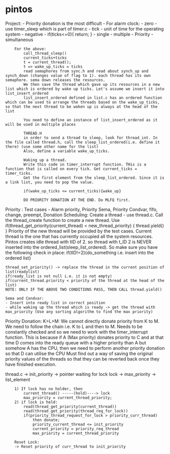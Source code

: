 # pintos
Project:
    -   Priority donation is the most difficult
    -   For alarm clock:
        -   zero - use timer_sleep which is part of timer.c
                 - tick - unit of time for the operating system
        -   negative - 
                 if(ticks<=0){
                     return;
                 }
        -   single
        -   multiple
        -   Priority
        -   simultaneous

        For the above:
            call_thread_sleep()
            current_ticks+ticks
            t = current_thread();
            t => wake_up_ticks = ticks
            read semaphores from sync.h and read about synch_up and synch_down (changes value of flag to 1). each thread has its own semaphore. sema down releases the resources.
            We then save the thread which gave up its resources in a new list which is ordered by wake up ticks. Let's assume we insert it into list_insert_ordered
            list_insert_ordered defined in list.c has an ordered function which can be used to arrange the threads based on the wake_up_ticks, so that the next thread to be woken up is always at the head of the list

            You need to define an instance of list_insert_ordered as it will be used in multiple places

            THREAD.H
            in order to send a thread to sleep, look for thread_int. In the file called thread.h, call the sleep_list_ordered(i.e. define it there) (use some other name for the list)
            Also, define a variable wake_up_ticks.

            Waking up a thread. 
            Write this code in timer_interrupt function. THis is a function that is called on every tick. Get current_ticks = timer_ticks.
            Get the first element from the sleep_list_ordered. Since it is a link list, you need to pop the value.

            if(wake_up_ticks <= current_ticks){wake_up}

            DO PRIORITY DONATION AT THE END. Do MLFQ first.

Priority : Test cases - Alarm priority, Priority Sema, Priority Condvar, fifo, change, preempt, Donation
    Scheduling: Create a thread - use thread.c. Call the thread_create function to create a new thread.
    Use if(thread_get_priority(current_thread) < new_thread_priority) { thread.yield() } 
    Priority of the new thread will be provided by the test cases. Current thread is the one that has currently occupied all the system resources.
    Pintos creates idle thread with tID of 2. so thread with t_ID 2 is NEVER inserted into the ordered_list(sleep_list_ordered). So make sure you have the following check in place:
    if(tID!=2){do_something i.e. insert into the ordered list}

    thread_set_priority() -> replace the thread in the current position of list(readylist)
    if(ready_list is not null i.e. it is not empty)
    if(current_thread.priority < priority of the thread at the head of the list)
    NOTE: ONLY IF THE ABOVE TWO CONDITIONS PASS, THEN CALL thread.yield()

    Sema and Condvar:
    - Insert into ready list in correct position
    - while waking up the thread which is ready -> get the thread with max_priority (Use any sorting algorithm to find the max priority)

Priority Donation:
K>L>M: We cannot directly donate priority from K to M. We need to follow the chain i.e. K to L and then to M.
Needs to be constantly checked and so we need to work with the timer_interrupt function. This is because if A (Max priority) donates priority to C and at that time D comes into the
ready queue with a higher priority than A but somehow A has the CPU, then we need to perform another priority donation so that D can utilise the CPU
Must find out a way of saving the original priority values of the threads so that they can be reverted back once they have finished execution. 

thread.c -> init_priority
         -> pointer waiting for lock
lock    -> max_priority
        -> list_element

        1) If lock has no holder, then
            current_thread() -----(hold)----> lock
            max_priority = current_thread_priority;
        2) if lock is held:
            read(thread_get_priority(current_thread))
            read(thread_get_priority(thread_req_for_lock))
            if(priority_thread_request_for_lock > priority_curr_thread)
                then donate;
                priority_current_thread <= init_priority
                current_priority = priority_req_thread
                max_priority = current_thread_priority

        Reset Lock:
        -> Reset priority of curr_thread to init_priority
